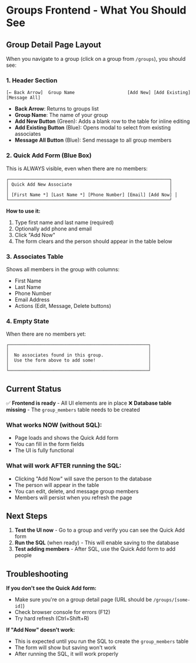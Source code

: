 # Groups Frontend - What You Should See

## Group Detail Page Layout

When you navigate to a group (click on a group from `/groups`), you should see:

### 1. Header Section
```
[← Back Arrow]  Group Name                    [Add New] [Add Existing] [Message All]
```

- **Back Arrow**: Returns to groups list
- **Group Name**: The name of your group
- **Add New Button** (Green): Adds a blank row to the table for inline editing
- **Add Existing Button** (Blue): Opens modal to select from existing associates
- **Message All Button** (Blue): Send message to all group members

### 2. Quick Add Form (Blue Box)
This is ALWAYS visible, even when there are no members:

```
┌─────────────────────────────────────────────────────────────┐
│ Quick Add New Associate                                     │
│                                                             │
│ [First Name *] [Last Name *] [Phone Number] [Email] [Add Now] │
└─────────────────────────────────────────────────────────────┘
```

**How to use it:**
1. Type first name and last name (required)
2. Optionally add phone and email
3. Click "Add Now"
4. The form clears and the person should appear in the table below

### 3. Associates Table
Shows all members in the group with columns:
- First Name
- Last Name  
- Phone Number
- Email Address
- Actions (Edit, Message, Delete buttons)

### 4. Empty State
When there are no members yet:
```
┌─────────────────────────────────────────────────────┐
│                                                     │
│  No associates found in this group.                 │
│  Use the form above to add some!                    │
│                                                     │
└─────────────────────────────────────────────────────┘
```

## Current Status

✅ **Frontend is ready** - All UI elements are in place
❌ **Database table missing** - The `group_members` table needs to be created

### What works NOW (without SQL):
- Page loads and shows the Quick Add form
- You can fill in the form fields
- The UI is fully functional

### What will work AFTER running the SQL:
- Clicking "Add Now" will save the person to the database
- The person will appear in the table
- You can edit, delete, and message group members
- Members will persist when you refresh the page

## Next Steps

1. **Test the UI now** - Go to a group and verify you can see the Quick Add form
2. **Run the SQL** (when ready) - This will enable saving to the database
3. **Test adding members** - After SQL, use the Quick Add form to add people

## Troubleshooting

**If you don't see the Quick Add form:**
- Make sure you're on a group detail page (URL should be `/groups/[some-id]`)
- Check browser console for errors (F12)
- Try hard refresh (Ctrl+Shift+R)

**If "Add Now" doesn't work:**
- This is expected until you run the SQL to create the `group_members` table
- The form will show but saving won't work
- After running the SQL, it will work properly

